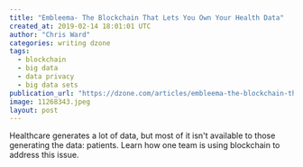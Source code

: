 ```yaml
---
title: "Embleema- The Blockchain That Lets You Own Your Health Data"
created_at: 2019-02-14 18:01:01 UTC
author: "Chris Ward"
categories: writing dzone
tags:
  - blockchain
  - big data
  - data privacy
  - big data sets
publication_url: "https://dzone.com/articles/embleema-the-blockchain-that-lets-you-own-your-hea"
image: 11268343.jpeg
layout: post
---
```

Healthcare generates a lot of data, but most of it isn't available to those generating the data: patients. Learn how one team is using blockchain to address this issue.

